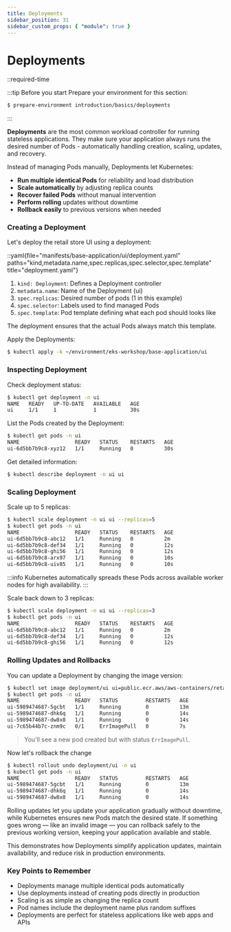 ```yaml
---
title: Deployments
sidebar_position: 31
sidebar_custom_props: { "module": true }
---
```


# Deployments

::required-time

:::tip Before you start
Prepare your environment for this section:

```bash timeout=300 wait=10
$ prepare-environment introduction/basics/deployments
```

:::

**Deployments** are the most common workload controller for running stateless applications. They make sure your application always runs the desired number of Pods - automatically handling creation, scaling, updates, and recovery.

Instead of managing Pods manually, Deployments let Kubernetes:
- **Run multiple identical Pods** for reliability and load distribution
- **Scale automatically** by adjusting replica counts
- **Recover failed Pods** without manual intervention
- **Perform rolling** updates without downtime
- **Rollback easily** to previous versions when needed

### Creating a Deployment

Let's deploy the retail store UI using a deployment:

::yaml{file="manifests/base-application/ui/deployment.yaml" paths="kind,metadata.name,spec.replicas,spec.selector,spec.template" title="deployment.yaml"}

1. `kind: Deployment`: Defines a Deployment controller
2. `metadata.name`: Name of the Deployment (ui)
3. `spec.replicas`: Desired number of pods (1 in this example)
4. `spec.selector`: Labels used to find managed Pods
5. `spec.template`: Pod template defining what each pod should looks like

The deployment ensures that the actual Pods always match this template. 

Apply the Deployments:
```bash
$ kubectl apply -k ~/environment/eks-workshop/base-application/ui
```

### Inspecting Deployment

Check deployment status:
```bash
$ kubectl get deployment -n ui
NAME   READY   UP-TO-DATE   AVAILABLE   AGE
ui     1/1     1            1           30s
```

List the Pods created by the Deployment:
```bash
$ kubectl get pods -n ui
NAME                  READY   STATUS    RESTARTS   AGE
ui-6d5bb7b9c8-xyz12   1/1     Running   0          30s
```

Get detailed information:
```bash
$ kubectl describe deployment -n ui ui
```

### Scaling Deployment

Scale up to 5 replicas:
```bash
$ kubectl scale deployment -n ui ui --replicas=5
$ kubectl get pods -n ui
NAME                  READY   STATUS    RESTARTS   AGE
ui-6d5bb7b9c8-abc12   1/1     Running   0          2m
ui-6d5bb7b9c8-def34   1/1     Running   0          12s
ui-6d5bb7b9c8-ghi56   1/1     Running   0          12s
ui-6d5bb7b9c8-arx97   1/1     Running   0          10s
ui-6d5bb7b9c8-uiv85   1/1     Running   0          10s
```

:::info
Kubernetes automatically spreads these Pods across available worker nodes for high availability.
:::

Scale back down to 3 replicas:
```bash
$ kubectl scale deployment -n ui ui --replicas=3
$ kubectl get pods -n ui
NAME                  READY   STATUS    RESTARTS   AGE
ui-6d5bb7b9c8-abc12   1/1     Running   0          2m
ui-6d5bb7b9c8-def34   1/1     Running   0          12s
ui-6d5bb7b9c8-ghi56   1/1     Running   0          12s
```

### Rolling Updates and Rollbacks
You can update a Deployment by changing the image version:
```bash
$ kubectl set image deployment/ui ui=public.ecr.aws/aws-containers/retail-store-sample-ui:v2 -n ui
$ kubectl get pods -n ui
NAME                  READY   STATUS         RESTARTS   AGE
ui-5989474687-5gcbt   1/1     Running        0          13m
ui-5989474687-dhk6q   1/1     Running        0          14s
ui-5989474687-dw8x8   1/1     Running        0          14s
ui-7c65b44b7c-znm9c   0/1     ErrImagePull   0          7s
```
> You'll see a new pod created but with status `ErrImagePull`.

Now let's rollback the change 
```bash
$ kubectl rollout undo deployment/ui -n ui
$ kubectl get pods -n ui
NAME                  READY   STATUS         RESTARTS   AGE
ui-5989474687-5gcbt   1/1     Running        0          13m
ui-5989474687-dhk6q   1/1     Running        0          14s
ui-5989474687-dw8x8   1/1     Running        0          14s
```

Rolling updates let you update your application gradually without downtime, while Kubernetes ensures new Pods match the desired state.
If something goes wrong — like an invalid image — you can rollback safely to the previous working version, keeping your application available and stable.

This demonstrates how Deployments simplify application updates, maintain availability, and reduce risk in production environments.

### Key Points to Remember

* Deployments manage multiple identical pods automatically
* Use deployments instead of creating pods directly in production
* Scaling is as simple as changing the replica count
* Pod names include the deployment name plus random suffixes
* Deployments are perfect for stateless applications like web apps and APIs
